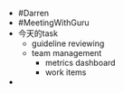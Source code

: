 - #Darren
- #MeetingWithGuru
- 今天的task
	- guideline reviewing
	- team management
		- metrics dashboard
		- work items
-